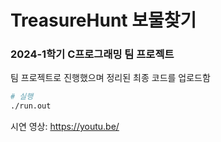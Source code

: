 # TreasureHunt 보물찾기

### 2024-1학기 C프로그래밍 팀 프로젝트

팀 프로젝트로 진행했으며 정리된 최종 코드를 업로드함

```bash
# 실행
./run.out
```

시연 영상: https://youtu.be/

